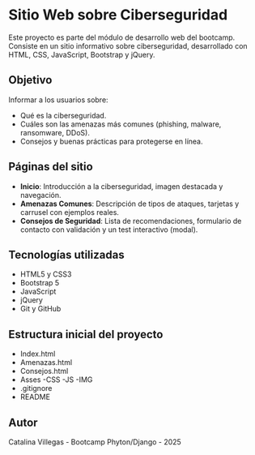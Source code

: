 # Sitio Web sobre Ciberseguridad

Este proyecto es parte del módulo de desarrollo web del bootcamp. Consiste en un sitio informativo sobre ciberseguridad, desarrollado con HTML, CSS, JavaScript, Bootstrap y jQuery.

## Objetivo

Informar a los usuarios sobre:
- Qué es la ciberseguridad.
- Cuáles son las amenazas más comunes (phishing, malware, ransomware, DDoS).
- Consejos y buenas prácticas para protegerse en línea.

## Páginas del sitio

- **Inicio**: Introducción a la ciberseguridad, imagen destacada y navegación.
- **Amenazas Comunes**: Descripción de tipos de ataques, tarjetas y carrusel con ejemplos reales.
- **Consejos de Seguridad**: Lista de recomendaciones, formulario de contacto con validación y un test interactivo (modal).

## Tecnologías utilizadas

- HTML5 y CSS3
- Bootstrap 5
- JavaScript
- jQuery
- Git y GitHub

## Estructura inicial del proyecto
- Index.html
- Amenazas.html
- Consejos.html
- Asses
	-CSS
	-JS
	-IMG
- .gitignore
- README

## Autor

Catalina Villegas - Bootcamp Phyton/Django - 2025